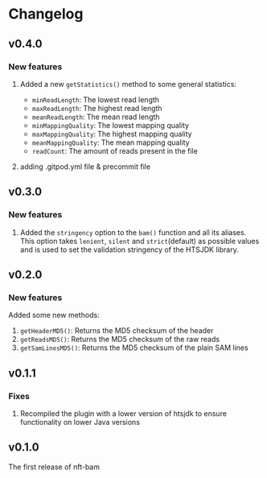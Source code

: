 # Changelog

## v0.4.0

### New features

1. Added a new `getStatistics()` method to some general statistics:

   - `minReadLength`: The lowest read length
   - `maxReadLength`: The highest read length
   - `meanReadLength`: The mean read length
   - `minMappingQuality`: The lowest mapping quality
   - `maxMappingQuality`: The highest mapping quality
   - `meanMappingQuality`: The mean mapping quality
   - `readCount`: The amount of reads present in the file

2. adding .gitpod.yml file & precommit file

## v0.3.0

### New features

1. Added the `stringency` option to the `bam()` function and all its aliases. This option takes `lenient`, `silent` and `strict`(default) as possible values and is used to set the validation stringency of the HTSJDK library.

## v0.2.0

### New features

Added some new methods:

1. `getHeaderMD5()`: Returns the MD5 checksum of the header
2. `getReadsMD5()`: Returns the MD5 checksum of the raw reads
3. `getSamLinesMD5()`: Returns the MD5 checksum of the plain SAM lines

## v0.1.1

### Fixes

1. Recompiled the plugin with a lower version of htsjdk to ensure functionality on lower Java versions

## v0.1.0

The first release of nft-bam
